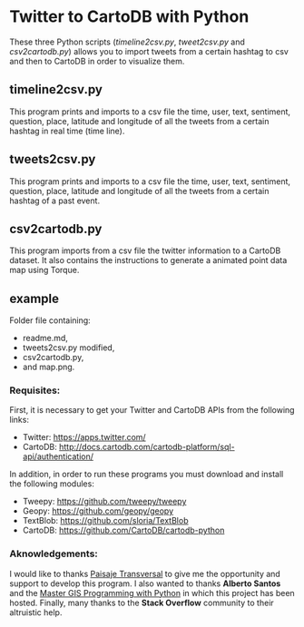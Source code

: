# Twitter to CartoDB with Python

These three Python scripts (*timeline2csv.py*, *tweet2csv.py* and *csv2cartodb.py*) allows you to
import tweets from a certain hashtag to csv and then to CartoDB in order to visualize them.

## timeline2csv.py

This program prints and imports to a csv file the time, user, text, sentiment, question, place, 
latitude and longitude of all the tweets from a certain hashtag in real time (time line). 

## tweets2csv.py

This program prints and imports to a csv file the time, user, text, sentiment, question, place, 
latitude and longitude of all the tweets from a certain hashtag of a past event. 

## csv2cartodb.py

This program imports from a csv file the twitter information to a CartoDB dataset. It also contains
the instructions to generate a animated point data map using Torque.

## example

Folder file containing:
- readme.md,
- tweets2csv.py modified,
- csv2cartodb.py,
- and map.png.

### Requisites:

First, it is necessary to get your Twitter and CartoDB APIs from the following links:
- Twitter: https://apps.twitter.com/
- CartoDB: http://docs.cartodb.com/cartodb-platform/sql-api/authentication/

In addition, in order to run these programs you must download and install the following modules:

- Tweepy: https://github.com/tweepy/tweepy
- Geopy: https://github.com/geopy/geopy
- TextBlob: https://github.com/sloria/TextBlob
- CartoDB: https://github.com/CartoDB/cartodb-python

### Aknowledgements:

I would like to thanks [Paisaje Transversal](http://www.paisajetransversal.org/) to give me the opportunity and support to develop this program. I also wanted to thanks **Alberto Santos** and the [Master GIS Programming with Python](http://geospatialtraininges.com/cursos-gis/master-programacion-gis-con-python/) in which this project has been hosted.
Finally, many thanks to the **Stack Overflow** community to their altruistic help.
